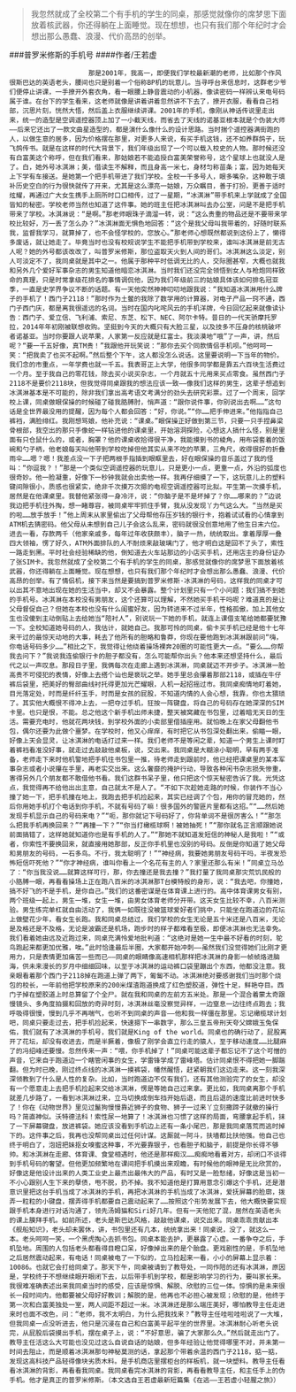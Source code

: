 > 我忽然就成了全校第二个有手机的学生的同桌，那感觉就像你的席梦思下面放着核武器，你还得躺在上面睡觉。现在想想，也只有我们那个年纪时才会想出那么愚蠢、浪漫、代价高昂的创举。

###普罗米修斯的手机号
####作者/王若虚

						那是2001年，我高一，即便我们学校最新潮的老师，比如那个作风很斯巴达的英语老头，腰间也只是别着一个俗称BP机的玩意儿。当寻呼台来信息时，这群老少爷们便停止讲课，一手撩开外套衣角，看一眼腰上静音震动的小机器，像读密码一样辨认来电号码属于谁。在台下的学生看来，这老师就像是讲着讲着忽然讲不下去了，撩开衣服，看看自己裆部，沉思片刻，恍然大悟，然后盖上衣服继续讲课。2001年的手机，像刚从神话传说里走出来，统一的造型是空调遥控器顶上加了一小截天线，而省去了天线的诺基亚根本就是个伪装大师——后来它还出了一款文曲星造型的，都是演什么像什么的设计思路。当时揣个遥控器满街跑的人，以做生意的居多，因为价格摆在那里，对更多人来说，有买手机这钱，还不如养群鸽子，玩飞鸽传书。就是在这样的时代大背景下，我们年级出现了一个可以载入校史的人物。那时候还没有白富美这个称呼，但在我们看来，那姑娘若不能追授白富美荣誉称号，这个星球上也就没人是了。白，她外号冰淇淋；美，借读生不解释，而且身高一米七，身材匀称苗条；富，因为她每天上下学有车接送。是她第一个把手机带进了我们学校。全校一千多号人，眼多嘴杂，这种敢于填补历史空白的行为很快就传了开来，尤其是这么漂亮一姑娘，万众瞩目，善于打扮，更善于适时炫耀，再通过广大女生携手上厕所时口口相传，过了一星期，“冰淇淋”带手机来上学就成了全国皆知的秘密。学校老师当然也知道了这件事。她的班主任把冰淇淋叫去办公室，问是不是把手机带来了学校。冰淇淋说：“是啊。”那老师眼珠子滴溜一转，说：“这么贵重的物品还是不要带来学校比较好，万一丢了怎么办？”冰淇淋面无惧色地回答：“这个是我父母叫我带着的，好随时联系我，监督我学习，就算掉了，也不会怪学校的，您放心。”那老师心想既然都说到这份上了，懒得多废话，就让她走了。毕竟当时也没有校规说学生不能把手机带到学校来，谁叫冰淇淋是前无古人呢？她的外号都该改改了，叫普罗米修斯，那位盗取天火到人间的哥们。冰淇淋这么淡定，别人可淡定不了，我同桌就是其中之一。他属于那种平时低调无比的人，交际圈甚窄，大概也就我和另外几个爱好军事杂志的男生知道他暗恋冰淇淋。当时我们还没完全领悟到女人与枪炮同样致命的真理，只是时常拿级花排名的事情调侃他，因为我们年级前三的姑娘具体该如何排名冠亚季，一直是史学界争议不断的话题。有一天他突然神神叨叨地跟我说：“我知道冰淇淋用什么牌子的手机了！西门子2118！”那时作为土鳖的我除了数学用的计算器，对电子产品一窍不通，西门子西门庆，都是离我很遥远的名词。当时在国内叱咤风云的手机洋牌，今日回忆起来就像读讣告：西门子、爱立信、飞利浦、索尼、东芝、松下、NEC、阿尔卡特。昔日的一代天骄摩托罗拉，2014年年初刚被联想收购。坚挺到今天的大概只有大脸三星，以及技多不压身的核桃破坏者诺基亚。当时你要跟人说苹果，人家第一反应就是红富士。我淡漠地“哦”了一声，讲，然后呢？“要一千五好像，真TM贵！”我跟他开玩笑说：“那你去买个同款情侣手机呗。”他呵呵一笑：“把我卖了也买不起啊。”然后整个下午，这人都没怎么说话。这里要说明一下当年的物价。我们念的市重点，一年学费也就一千五。我表哥正上大学，他很多同学都是靠五六百块生活费过一个月。至于我自己的零花钱，除去买小说买杂志，一个月就五十元用来买点零食。虽然西门子2118不是要价2118块，但我觉得同桌跟我的想法应该一致——像我们这样的男生，这辈子想追到冰淇淋基本是不可能的，除非我们拿出高考语文考满分的劲头去研究彩票。过了一个周末，回学校上课，同桌做眼保操的时候碰了碰我胳膊肘，悄声道：“跟你说件事，你别说出去啊……”这句话是全世界最没用的提醒，因为每个人都会回答：“好，你说。”“你……把手伸进来。”他指指自己裤裆，满脸绯红。我刚想骂娘，他补充说：“课桌。”眼保操正好做到第三节，只要一只手捏鼻梁骨根部，我空出的那只手像蛇一样钻进他的课桌里，开始溶洞探险，心想这人搞什么怪，别是里面有只仓鼠什么的，或者，胸罩？他的课桌收拾得很干净，我能摸到书的棱角，用布袋套着的饭碗和勺子柄，他老娘每天叫他带到学校吃掉但他其实从来不吃的苹果，三角尺，收得很好的折叠雨伞……嗯？嗯！我差点没一下子把两根手指插到眼眶里去，好在眼保操的音乐盖过了我的怪叫：“你逗我？！”那是一个类似空调遥控器的玩意儿，只是更小一点，更重一点，外沿的弧度也很奇妙。他一脸凝重，好像下一秒钟我就会出卖他一样。我再仔细摸了一下，这玩意儿上的塑料键间隙很小，质感也很紧实，绝非千次摸万次摁的电视空调遥控器可比拟。平生第一次摸手机，居然是在他课桌里。我替他紧张得一身冷汗，说：“你脑子是不是坏掉了？你……哪来的？”边说我边把手机往外掏，想一睹尊容，被同桌牢牢抓住手臂，我从没发现丫力气这么大。“当然是买的啦……放手放手！”他上周末从家里偷出了父母帮他存压岁钱的银行卡，抱着试试看的心情拿到ATM机去猜密码。他父母从未想到自己儿子会这么乱来，密码就很没创意地用了他生日末六位。进去一看，存款两千（他家亲戚多，每年过年收获颇丰），脑子一热，统统取出。拿着厚厚一叠四大领袖，愣了好久，ATM外面排队的人不耐烦来敲玻璃门了，他才明白这是回不了头了，索性一路走到黑。平时社会经验稀缺的他，倒知道去火车站那边的小店买手机，还用店主的身份证办了张SIM卡。我忽然就成了全校第二个有手机的学生的同桌，那感觉就像你的席梦思下面放着核武器，你还得躺在上面睡觉。现在想想，也只有我们那个年纪时才会想出那么愚蠢、浪漫、代价高昂的创举。有了情侣机，接下来当然是要搞到普罗米修斯·冰淇淋的号码，这样我的同桌才可以出其不意地出现在她的生活当中，却又不会暴露。整个计划里只有一个小问题：我们搞不到她的手机号。冰淇淋在本校没有男朋友，这个还算可以理解，不然她买手机干吗呢？难道真的是让父母督促自己？但她在本校也没有什么闺蜜好友，因为转进来不过半年，性格孤傲，加上其他女生也没傻到主动倒贴上去给她当“陪衬人”，别说玩一下她的手机，就连上课借支笔给她都要犹豫一下。全校知道她号码的人，我估计，就她自己。我那可怜的同桌，偷卡买手机已经是他十七年来干过的最惊天动地的大事，耗去了他所有的胆略和鲁莽，你现在要他跑到冰淇淋跟前问“嗨，你电话号码多少……”相比之下，我觉得让他绕着操场裸奔20圈的可能性更大一点。“要么……你帮我去问下？”我说我连偷银行卡的胆子都没有，怎么可能帮你出头？他本来还想坚持什么，最后代之以一声叹息。那段日子里，我俩每次在走廊上遇到冰淇淋，同桌就迈不开步子。冰淇淋一脸高贵不可侵犯的表情，好像上去搭个讪也是亵玩之举。她手里总会攥着那部2118，或插在牛仔裤后袋里，把美好的臀部曲线衬托得更加光芒耀眼，人机一起招摇过市。我同桌痴情地盯着她，目光落定处，时而是纤纤玉手，时而是女孩的屁股，不知道内情的人会心想，我靠，你也太猥琐了。其实他大概恨不得冲上去，一把夺过手机，狂按一阵键盘，将自己的号码存在她深深的SIM卡里。也只是恨，不能。总之他这个新手机出师未捷，整天被窝藏在书包里，过着暗无天日的生活。需要充电时，他就花两块钱，到学校外面的小卖部里借插座用。就怕晚上在家父母翻他书包，偶尔还要为此做个噩梦。在学校时，他又心痒痒，有时把它从书包深处翻出来，偷瞄一眼，好像上天会显灵，让冰淇淋的电话打过来一样。我们老师不是等闲之辈，知道一个男生上课时盯着裤裆看准没好事，就走过去敲敲他桌板，说，交出来。我同桌是大糊涂小聪明，早有两手准备，老师走下来时他机警地把手机往书包里一推，待老师走到跟前时，他已经把课桌里的某本军事杂志或者小说攥在手里，再老实交出来。这么奢靡的掩护行动，导致各种闲书杂志损失惨重，害得另外几个朋友都不敢借他书看。我们这群书呆子里，他只把这个惊天秘密告诉了我。光凭这点，我觉得再不给他出出主意，自己就太不是人了。“不如下次趁她走路的时候，你装作不当心撞了她一下，把手机撞在地上，我跑去把手机捡起来，其实已经调了个包，用你的冒充她的，然后你用她手机打个电话到你手机，不就有号码了嘛！很多国外的警匪片里都有这招。”“……然后她发现手机显示自己的号码来电？”“呃，那你就记下号码好了，你背单词不是很厉害么！”“那怎么把我手机再换回来？”“再撞一下？”“你当打橄榄球啊！被她抽死！”“那你就名正言顺跟她说前面搞错了，这样她就知道你也是有手机的人了。”“那她不就知道发短信的神秘人是我啦！”“或者，你索性不要换回来，就直接用她那部，反正你手机里也没别的号码。反倒是你知道了她父母和男朋友的号码，一石多鸟。不行，我太聪明了！”“神经病，我要她男朋友号码干吗，半夜发恐怖短信吓死他？”“你才神经病，谁叫你看上一个名花有主的人？家里还那么有米！”同桌立马怂了：“你当我没说……就算这样可行，那，你去撞还是我去撞？”我打量了我同桌那灾荒饥民般的小胳膊一眼，再看看操场上正在跑八百米的冰淇淋那T台模特般的身形，说：“我去吧，你撞她，搞不好飞的不是手机，是你自己。”我们的这番密谋是在体育课上进行的。高中体育课男女有别，两个班级一起上，男生一堆，女生一堆，由男女体育老师分开带。这天女生比较不幸，八百米测验。男生练完单杠就自由活动了，我俩一如既往没被篮球爱好者们挑中，只能坐在跑道边的花坛上做壁花少年，看女生长跑。我和同桌总结过，我们学校的女生无论是五十米还是八百米，无论是及格还是不及格，无论是波霸还是机场，跑步时的样子都难看至极，即便冰淇淋也无法幸免。我们看着她由远及近跑过来，同桌充满怜爱地批判道：“这绝对是她一生中最不好看的时刻，鸵鸟跑起来都更加优雅，唉。”此时恰逢最后半圈，大家都开始冲刺——虽然我们没觉得她们比刚才更用力，只是表情更加痛苦一些而已——同桌的眼睛像高速相机那样把冰淇淋的身影一帧帧烙进脑海，供未来漫长的岁月中细细回味，以至于冰淇淋的运动裤口袋里蹦出个东西，他都没注意。我亲眼看着那个西门子2118掉在跑道上弹了两下，匍匐不动。冰淇淋绝对要感谢我们当时那个烧包的校长，一年前他把学校原来的200米煤渣跑道换成了红色塑胶道，弹性十足，鲜艳夺目。西门子掉在塑胶道上时总算留了个全尸。就在我和同桌的左前方五米处。那是一个混合着蒙太奇跟慢镜头、多角度拍摄和回放的奇异时刻，冰淇淋丝毫没察觉异样，一边窒息一边往终点跑去；我呼吸得很慢，慢到几乎不再喘气，也听不到同桌的声音——他和我一样僵在那里。忘记橄榄球计划吧，同桌只要走过去，把手机捡起来，快速摁下一串数字，那么三皇五帝刑天夸父嫦娥玉兔保佑，我们就有了冰淇淋的手机号，我们就是King of the world。同桌也的确行动了，屁股离开了花坛，却没有收进去，而是半撅着，像极了刚学会直立行走的猿人，至于移动速度……比腿麻了的冯绍峰还要慢。忽然传来一声：“喂，你手机掉了！”同桌可能这辈子都忘记不了这个可憎的声音，它来自于跑道边一个瞎管闲事的女生，学雷锋学成了雷峰塔。估计同桌恨不得把她一脚踹翻。但为时已晚，刚过终点线的冰淇淋一摸裤袋，幡然醒悟，赶紧朝我们这边走来。这一刻我深深领教到了什么是人性的复杂。比如，当时跑道边不仅有我们，还有其他测验完了的女生，却没有一个愿意走上去把手机捡起来交给冰淇淋，愣是等她自己过来拿。更比如，我同桌离那个手机就差几步路了，一看到冰淇淋过来，立马切换成倒车挡开始后退，而且后退的速度比前进时快多了！你在《动物世界》里见过鬣狗慢慢靠近狮子的食物、狮子一过来丫立刻撒蹄子就撤的操行吗？简直神似。沃特德法科！索性尿一地算了！冰淇淋也习惯了这样的局面，弯腰拿起手机，抹了一下屏幕键盘，放进裤袋。她应该没看到手机边上还有一条小尾巴，那是我同桌落荒而逃时掉下的。这件事之后，我再也没帮同桌出过任何计谋。这厮就一阿斗，扶墙都比扶他强。他自己也终于明白了，泡妞把妹抠女嗅蜜这种事，不光要靠银子，也看胆子和脑子，前提是你长得不够帅。和冰淇淋在走廊、体育课、食堂相遇时，他还是那样痴汉……痴痴地看着对方，却闭口不谈得到手机号码的奢望。但他更加频繁地在课间把手机摸出来观瞻，有时候他的眼神是无比欣赏的，好像这是他设计出来的人类工业史上最杰出最伟大的产品，有时又是一脸愁绪，好像这是当初一不小心跟别人生下来的孽债，甩不脱，扔不掉。我不知道他是打算用意念引爆这个手机，还是潜意识里把这台手机当成了冰淇淋的手机，再把冰淇淋的手机当成了冰淇淋，爱抚屏幕的脸廓，拨弄一粒粒的小键盘，摆弄得手机都要自己震动起来了……按照这个形势发展下去，他大概快要实现跟手机本身进行对话沟通了，领先汤姆猫和Siri好几年。但有一天他犯了混，居然在英语老头的课上膜拜手机。如前所述，老头是斯巴达风格，敲敲他课桌，说交出来。同桌乖乖贡献出本《舰船知识》，老头却未罢休，讲，书包里还有几本，统统拿出来！同桌说，没了，就这么一本。老头呵呵一笑，一个黑虎掏心去抓书包。同桌本能去护，更暴露了心虚。一番争夺之后，手机坠地。周围的人包括老头都看得目瞪口呆，好像掉出来的是个胎盘。更戏剧性的是，手机坠地之后居然震动起来，有电话！同桌被电了一下似的，立马捡起来一看，小小的屏幕上显示着：10086。也就它会打给同桌了。那天下午，同桌被请到了教导处，一同作陪的还有冰淇淋，原因是，学校终于不想继续眼开眼闭下去，以后带手机到学校，都是影响学习的行为，要叫家长来。我很难准确表述出来我同桌当时的感受，应该是惊惧、解脱、欣慰的三位一体。惊惧的是未来很长一段时间内，他都要被父母好好教训；解脱的是，他再也不必担心被发现；欣慰的是，他终于第一次和白富美独处一室，两人间距不超过一米。冰淇淋还是那么端庄美好，哪怕教导主任走进来时也面不改色，问：“老师，我不太明白，为什么把我找来？”教导主任哇啦哇啦说了一大堆，但我同桌一点没听进去，他只是沉浸在自己和白富美平起平坐的世界里。冰淇淋耐心听老头说完，从屁股后袋摸出手机，摆在桌子上，说：“不好意思，骗了大家那么久。”然后就走出门了。教导主任活这么大可能也没见过这么自说自话的姑娘，但多年经验让他觉得哪里不对，并未第一时间去阻止，而是顺着冰淇淋那句神秘莫测的话，拿起那个带着余温的西门子2118，掂一掂，发现这高科技产品轻得像块劣质木料。是手机商店里摆柜台的样板机，就一块塑料。教导主任看看冰淇淋的背影，再看看我同桌。我同桌看完冰淇淋的背影，再看看教导主任，和主任手上的伪手机。他才是真正的普罗米修斯。（本文选自王若虚最新短篇集《在逃——王若虚小轻腥之旅》）			  		